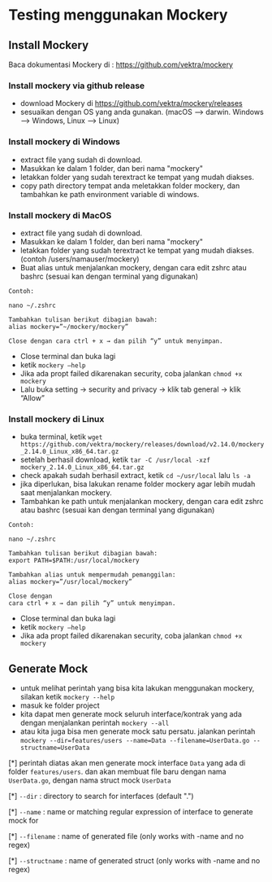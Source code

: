# Testing menggunakan Mockery

## Install Mockery
Baca dokumentasi Mockery di : https://github.com/vektra/mockery

### Install mockery via github release
- download Mockery di https://github.com/vektra/mockery/releases
- sesuaikan dengan OS yang anda gunakan. (macOS --> darwin. Windows --> Windows, Linux --> Linux)

### Install mockery di Windows
- extract file yang sudah di download.
- Masukkan ke dalam 1 folder, dan beri nama "mockery" 
- letakkan folder yang sudah terextract ke tempat yang mudah diakses.
- copy path directory tempat anda meletakkan folder mockery, dan tambahkan ke path environment variable di windows. 

### Install mockery di MacOS
- extract file yang sudah di download.
- Masukkan ke dalam 1 folder, dan beri nama "mockery" 
- letakkan folder yang sudah terextract ke tempat yang mudah diakses. (contoh /users/namauser/mockery)
- Buat alias untuk menjalankan mockery, dengan cara edit zshrc atau bashrc (sesuai kan dengan terminal yang digunakan)
```
Contoh: 

nano ~/.zshrc

Tambahkan tulisan berikut dibagian bawah: 
alias mockery=”~/mockery/mockery”

Close dengan cara ctrl + x → dan pilih “y” untuk menyimpan.

```
- Close terminal dan buka lagi
- ketik `mockery –help`
- Jika ada propt failed dikarenakan security, coba jalankan `chmod +x mockery`
- Lalu buka setting → security and privacy → klik tab general → klik “Allow”

### Install mockery di Linux
- buka terminal, ketik `wget https://github.com/vektra/mockery/releases/download/v2.14.0/mockery_2.14.0_Linux_x86_64.tar.gz`
- setelah berhasil download, ketik `tar -C /usr/local -xzf mockery_2.14.0_Linux_x86_64.tar.gz`
- check apakah sudah berhasil extract, ketik `cd ~/usr/local` lalu `ls -a`
- jika diperlukan, bisa lakukan rename folder mockery agar lebih mudah saat menjalankan mockery.
- Tambahkan ke path untuk menjalankan mockery, dengan cara edit zshrc atau bashrc (sesuai kan dengan terminal yang digunakan)
```
Contoh: 

nano ~/.zshrc

Tambahkan tulisan berikut dibagian bawah: 
export PATH=$PATH:/usr/local/mockery

Tambahkan alias untuk mempermudah pemanggilan:
alias mockery=”/usr/local/mockery”

Close dengan 
cara ctrl + x → dan pilih “y” untuk menyimpan.

```
- Close terminal dan buka lagi
- ketik `mockery –help`
- Jika ada propt failed dikarenakan security, coba jalankan `chmod +x mockery`


## Generate Mock 
- untuk melihat perintah yang bisa kita lakukan menggunakan mockery, silakan ketik `mockery --help`
- masuk ke folder project
- kita dapat men generate mock seluruh interface/kontrak yang ada dengan menjalankan perintah `mockery --all`
- atau kita juga bisa men generate mock satu persatu. jalankan perintah `mockery --dir=features/users --name=Data --filename=UserData.go --structname=UserData`

[*] perintah diatas akan men generate mock interface `Data` yang ada di folder `features/users`. dan akan membuat file baru dengan nama `UserData.go`, dengan nama struct mock `UserData`

[*] `--dir` : directory to search for interfaces (default ".")

[*] `--name` : name or matching regular expression of interface to generate mock for

[*] `--filename` : name of generated file (only works with -name and no regex)

[*] `--structname` : name of generated struct (only works with -name and no regex)
